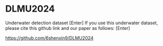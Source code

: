 # DLMU2024
Underwater detection dataset [Enter]
If you use this underwater dataset, please cite this github link and our paper as follows: [Enter]

https://github.com/6shenxin9/DLMU2024

